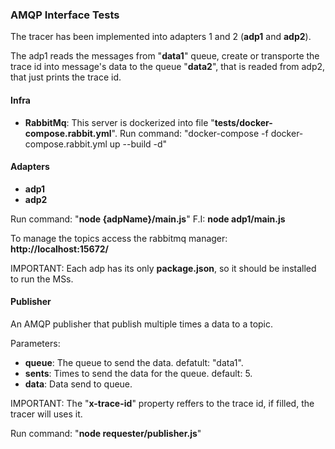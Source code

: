 ### AMQP Interface Tests
The tracer has been implemented into adapters 1 and 2 (**adp1** and **adp2**).

The adp1 reads the messages from "**data1**" queue, create or transporte the trace id into message's data to the queue "**data2**", that is readed from adp2, that just prints the trace id.

#### Infra
- **RabbitMq**: This server is dockerized into file "**tests/docker-compose.rabbit.yml**".
Run command: "docker-compose -f docker-compose.rabbit.yml up --build -d"

#### Adapters
- **adp1** 
- **adp2**

Run command: "**node {adpName}/main.js**"
F.I: **node adp1/main.js**

To manage the topics access the rabbitmq manager: **http://localhost:15672/**

IMPORTANT: Each adp has its only **package.json**, so it should be installed to run the MSs.

#### Publisher

An AMQP publisher that publish multiple times a data to a topic.

Parameters:
- **queue**: The queue to send the data. defatult: "data1".
- **sents**: Times to send the data for the queue. default: 5.
- **data**: Data send to queue.

IMPORTANT: The "**x-trace-id**" property reffers to the trace id, if filled, the tracer will uses it.

Run command: "**node requester/publisher.js**"